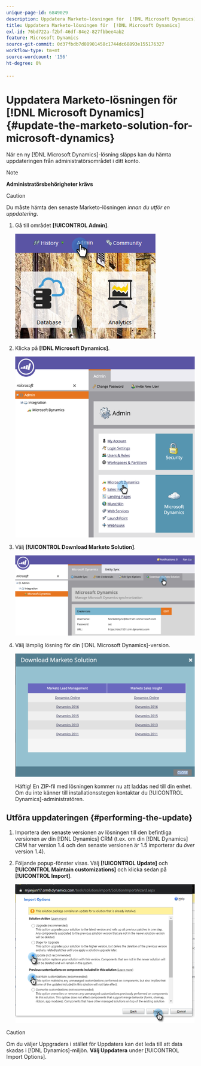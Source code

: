 ```yaml
---
unique-page-id: 6849029
description: Uppdatera Marketo-lösningen för  [!DNL Microsoft Dynamics] - Marketo Docs - produktdokumentation
title: Uppdatera Marketo-lösningen för  [!DNL Microsoft Dynamics]
exl-id: 76bd722a-f2bf-46df-84e2-827fbbee4ab2
feature: Microsoft Dynamics
source-git-commit: 0d37fbdb7d08901458c1744dc68893e155176327
workflow-type: tm+mt
source-wordcount: '156'
ht-degree: 0%

---
```


# Uppdatera Marketo-lösningen för [!DNL Microsoft Dynamics] {#update-the-marketo-solution-for-microsoft-dynamics}

När en ny [!DNL Microsoft Dynamics]-lösning släpps kan du hämta uppdateringen från administratörsområdet i ditt konto.

>[!NOTE]
>
>**Administratörsbehörigheter krävs**

>[!CAUTION]
>
>Du måste hämta den senaste Marketo-lösningen _innan du utför en uppdatering_.

1. Gå till området **[!UICONTROL Admin]**.

   ![](assets/admin.png)

1. Klicka på **[!DNL Microsoft Dynamics]**.

   ![](assets/image2015-3-16-10-3a51-3a25.png)

1. Välj **[!UICONTROL Download Marketo Solution]**.

   ![](assets/image2015-3-16-10-3a52-3a1.png)

1. Välj lämplig lösning för din [!DNL Microsoft Dynamics]-version.

   ![](assets/msd-online.png)

   Häftig! En ZIP-fil med lösningen kommer nu att laddas ned till din enhet. Om du inte känner till installationsstegen kontaktar du [!UICONTROL Dynamics]-administratören.

## Utföra uppdateringen {#performing-the-update}

1. Importera den senaste versionen av lösningen till den befintliga versionen av din [!DNL Dynamics] CRM (t.ex. om din [!DNL Dynamics] CRM har version 1.4 och den senaste versionen är 1.5 importerar du _över_ version 1.4).

1. Följande popup-fönster visas. Välj **[!UICONTROL Update]** och **[!UICONTROL Maintain customizations]** och klicka sedan på **[!UICONTROL Import]**.

   ![](assets/update-the-marketo-solution-for-microsoft-dynamics-5.png)

>[!CAUTION]
>
>Om du väljer Uppgradera i stället för Uppdatera kan det leda till att data skadas i [!DNL Dynamics]-miljön. **Välj Uppdatera** under [!UICONTROL Import Options].
